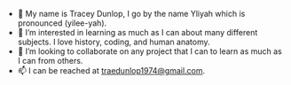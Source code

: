 - 👋 My name is Tracey Dunlop, I go by the name Yliyah which is pronounced (yilee-yah).
- 👀 I’m interested in learning as much as I can about many different subjects. I love history, coding, and human anatomy.
- 💞️ I’m looking to collaborate on any project that I can to learn as much as I can from others.
- 📫 I can be reached at traedunlop1974@gmail.com.

<!---
Yliyah/Yliyah is a ✨ special ✨ repository because its `README.md` (this file) appears on your GitHub profile.
You can click the Preview link to take a look at your changes.
--->
